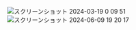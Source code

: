![スクリーンショット 2024-03-19 0 09 51](https://github.com/mskk3215/fable_backend/assets/113247174/a3099ac6-5eeb-4b44-94fd-89a4f51b67d0)
![スクリーンショット 2024-06-09 19 20 17](https://github.com/mskk3215/fable_backend/assets/113247174/8dd37c9e-74cd-450f-be6a-a30aa6308345)
